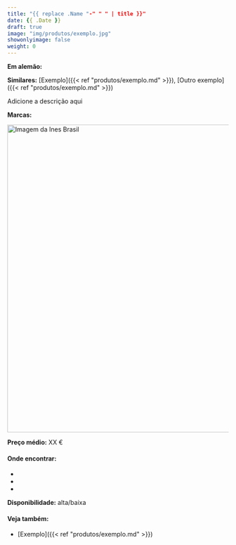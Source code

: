 ```yaml
---
title: "{{ replace .Name "-" " " | title }}"
date: {{ .Date }}
draft: true
image: "img/produtos/exemplo.jpg"
showonlyimage: false
weight: 0
---
```


<!--more-->

**Em alemão:**

**Similares:** [Exemplo]({{< ref "produtos/exemplo.md" >}}), [Outro exemplo]({{< ref "produtos/exemplo.md" >}})

Adicione a descrição aqui

**Marcas:**

<img src="../../img/produtos/exemplo.jpg" alt="Imagem da Ines Brasil" width="700"/>

**Preço médio:** XX €

#### Onde encontrar:

* 
* 
* 

**Disponibilidade:** alta/baixa

#### Veja também:

- [Exemplo]({{< ref "produtos/exemplo.md" >}})
